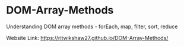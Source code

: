 # DOM-Array-Methods
Understanding DOM array methods - forEach, map, filter, sort, reduce

Website Link: https://ritwikshaw27.github.io/DOM-Array-Methods/
